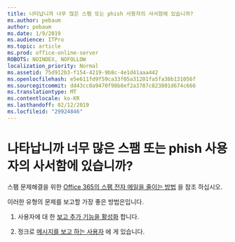 ```yaml
---
title: 나타납니까 너무 많은 스팸 또는 phish 사용자의 사서함에 있습니까?
ms.author: pebaum
author: pebaum
ms.date: 1/9/2019
ms.audience: ITPro
ms.topic: article
ms.prod: office-online-server
ROBOTS: NOINDEX, NOFOLLOW
localization_priority: Normal
ms.assetid: 75d912b3-f154-4219-9b8c-4e1d41aaa442
ms.openlocfilehash: e5e611fd9f59ca33f05a31201fa5fa38b131056f
ms.sourcegitcommit: dd43cc0a9470f98b8ef2a3787c823801d674c666
ms.translationtype: MT
ms.contentlocale: ko-KR
ms.lasthandoff: 02/12/2019
ms.locfileid: "29924846"
---
```

# <a name="are-you-getting-too-much-spam-or-phish-in-your-mailbox"></a>나타납니까 너무 많은 스팸 또는 phish 사용자의 사서함에 있습니까?

스팸 문제해결을 위한 [Office 365의 스팸 전자 메일을 줄이는 방법](https://docs.microsoft.com/office365/securitycompliance/reduce-spam-email) 을 참조 하십시오. 
  
이러한 유형의 문제를 보고할 가장 좋은 방법은입니다. 
  
1. 사용자에 대 한 [보고 추가 기능을 활성화](https://docs.microsoft.com/office365/securitycompliance/enable-the-report-message-add-in) 합니다. 
    
2. 정크로 [메시지를 보고 하는 사용자](https://support.office.com/article/b5caa9f1-cdf3-4443-af8c-ff724ea719d2) 에 게 있습니다. 
    

